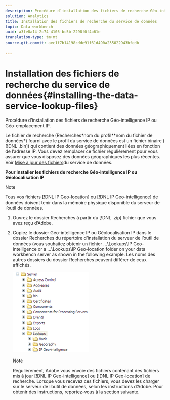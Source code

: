 ```yaml
---
description: Procédure d’installation des fichiers de recherche Géo-intelligence IP ou Géo-emplacement IP.
solution: Analytics
title: Installation des fichiers de recherche du service de données
topic: Data workbench
uuid: a3fe8a14-2c74-4105-bc5b-2298f0f4b61e
translation-type: tm+mt
source-git-commit: aec1f7b14198cdde91f61d490a235022943bfedb

---
```



# Installation des fichiers de recherche du service de données{#installing-the-data-service-lookup-files}

Procédure d’installation des fichiers de recherche Géo-intelligence IP ou Géo-emplacement IP.

Le fichier de recherche (Recherches\*nom du profil*\*nom du fichier de données*) fourni avec le profil du service de données est un fichier binaire ( [!DNL .bin]) qui contient des données géographiquement liées en fonction de l’adresse IP. Vous devez remplacer ce fichier régulièrement pour vous assurer que vous disposez des données géographiques les plus récentes. Voir [Mise à jour des fichiers](../../../../home/c-geo-oview/c-wk-data-svcs/c-updt-data-svc-files.md#concept-2b3d11e4cb814fc09add5de58a87045c)du service de données.

**Pour installer les fichiers de recherche Géo-intelligence IP ou Géolocalisation IP**

>[!NOTE]
>
>Tous vos fichiers [!DNL IP Geo-location] ou [!DNL IP Geo-intelligence] de données doivent tenir dans la mémoire physique disponible du serveur de l’outil de données.

1. Ouvrez le dossier Recherches à partir du [!DNL .zip] fichier que vous avez reçu d’Adobe.
1. Copiez le dossier Géo-intelligence IP ou Géolocalisation IP dans le dossier Recherches du répertoire d’installation du serveur de l’outil de données (vous souhaitez obtenir un fichier ...\Lookups\IP Geo-intelligence or a ...\Lookups\IP Geo-location folder on your data workbench server as shown in the following example. Les noms des autres dossiers du dossier Recherches peuvent différer de ceux affichés.

   ![Infos sur l’étape](assets/Geo_installLookups_dirIP.png)

   >[!NOTE]
   >
   >Régulièrement, Adobe vous envoie des fichiers contenant des fichiers mis à jour [!DNL IP Geo-intelligence] ou [!DNL IP Geo-location] de recherche. Lorsque vous recevez ces fichiers, vous devez les charger sur le serveur de l’outil de données, selon les instructions d’Adobe. Pour obtenir des instructions, reportez-vous à la section suivante.

